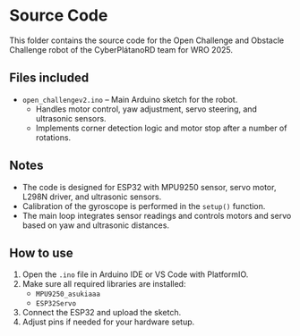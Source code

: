 # Source Code

This folder contains the source code for the Open Challenge and Obstacle Challenge robot of the CyberPlátanoRD team for WRO 2025.

## Files included

- `open_challengev2.ino` – Main Arduino sketch for the robot.
  - Handles motor control, yaw adjustment, servo steering, and ultrasonic sensors.
  - Implements corner detection logic and motor stop after a number of rotations.

## Notes

- The code is designed for ESP32 with MPU9250 sensor, servo motor, L298N driver, and ultrasonic sensors.
- Calibration of the gyroscope is performed in the `setup()` function.
- The main loop integrates sensor readings and controls motors and servo based on yaw and ultrasonic distances.

## How to use

1. Open the `.ino` file in Arduino IDE or VS Code with PlatformIO.
2. Make sure all required libraries are installed:
   - `MPU9250_asukiaaa`
   - `ESP32Servo`
3. Connect the ESP32 and upload the sketch.
4. Adjust pins if needed for your hardware setup.

